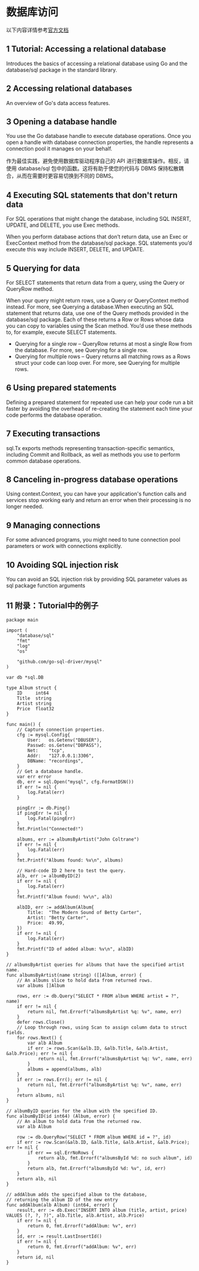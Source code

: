 ﻿# 数据库访问 #

以下内容详情参考[官方文档](https://go.dev/doc/)

## 1 Tutorial: Accessing a relational database ##

Introduces the basics of accessing a relational database using Go and the database/sql package in the standard library.

## 2 Accessing relational databases ##

An overview of Go's data access features.

## 3 Opening a database handle ##

You use the Go database handle to execute database operations. Once you open a handle with database connection properties, the handle represents a connection pool it manages on your behalf.

作为最佳实践，避免使用数据库驱动程序自己的 API 进行数据库操作。相反，请使用 database/sql 包中的函数。这将有助于使您的代码与 DBMS 保持松散耦合，从而在需要时更容易切换到不同的 DBMS。

## 4 Executing SQL statements that don't return data ##

For SQL operations that might change the database, including SQL INSERT, UPDATE, and DELETE, you use Exec methods.

When you perform database actions that don’t return data, use an Exec or ExecContext method from the database/sql package. SQL statements you’d execute this way include INSERT, DELETE, and UPDATE.

## 5 Querying for data ##

For SELECT statements that return data from a query, using the Query or QueryRow method.

When your query might return rows, use a Query or QueryContext method instead. For more, see Querying a database.When executing an SQL statement that returns data, use one of the Query methods provided in the database/sql package. Each of these returns a Row or Rows whose data you can copy to variables using the Scan method. You’d use these methods to, for example, execute SELECT statements.

* Querying for a single row – QueryRow returns at most a single Row from the database. For more, see Querying for a single row.
* Querying for multiple rows – Query returns all matching rows as a Rows struct your code can loop over. For more, see Querying for multiple rows.

## 6 Using prepared statements ##

Defining a prepared statement for repeated use can help your code run a bit faster by avoiding the overhead of re-creating the statement each time your code performs the database operation.

## 7 Executing transactions ##

sql.Tx exports methods representing transaction-specific semantics, including Commit and Rollback, as well as methods you use to perform common database operations.

## 8 Canceling in-progress database operations ##

Using context.Context, you can have your application's function calls and services stop working early and return an error when their processing is no longer needed.

## 9 Managing connections ##

For some advanced programs, you might need to tune connection pool parameters or work with connections explicitly.

## 10 Avoiding SQL injection risk ##

You can avoid an SQL injection risk by providing SQL parameter values as sql package function arguments

## 11 附录：Tutorial中的例子 ##

```
package main

import (
    "database/sql"
    "fmt"
    "log"
    "os"

    "github.com/go-sql-driver/mysql"
)

var db *sql.DB

type Album struct {
    ID     int64
    Title  string
    Artist string
    Price  float32
}

func main() {
    // Capture connection properties.
    cfg := mysql.Config{
        User:   os.Getenv("DBUSER"),
        Passwd: os.Getenv("DBPASS"),
        Net:    "tcp",
        Addr:   "127.0.0.1:3306",
        DBName: "recordings",
    }
    // Get a database handle.
    var err error
    db, err = sql.Open("mysql", cfg.FormatDSN())
    if err != nil {
        log.Fatal(err)
    }

    pingErr := db.Ping()
    if pingErr != nil {
        log.Fatal(pingErr)
    }
    fmt.Println("Connected!")

    albums, err := albumsByArtist("John Coltrane")
    if err != nil {
        log.Fatal(err)
    }
    fmt.Printf("Albums found: %v\n", albums)

    // Hard-code ID 2 here to test the query.
    alb, err := albumByID(2)
    if err != nil {
        log.Fatal(err)
    }
    fmt.Printf("Album found: %v\n", alb)

    albID, err := addAlbum(Album{
        Title:  "The Modern Sound of Betty Carter",
        Artist: "Betty Carter",
        Price:  49.99,
    })
    if err != nil {
        log.Fatal(err)
    }
    fmt.Printf("ID of added album: %v\n", albID)
}

// albumsByArtist queries for albums that have the specified artist name.
func albumsByArtist(name string) ([]Album, error) {
    // An albums slice to hold data from returned rows.
    var albums []Album

    rows, err := db.Query("SELECT * FROM album WHERE artist = ?", name)
    if err != nil {
        return nil, fmt.Errorf("albumsByArtist %q: %v", name, err)
    }
    defer rows.Close()
    // Loop through rows, using Scan to assign column data to struct fields.
    for rows.Next() {
        var alb Album
        if err := rows.Scan(&alb.ID, &alb.Title, &alb.Artist, &alb.Price); err != nil {
            return nil, fmt.Errorf("albumsByArtist %q: %v", name, err)
        }
        albums = append(albums, alb)
    }
    if err := rows.Err(); err != nil {
        return nil, fmt.Errorf("albumsByArtist %q: %v", name, err)
    }
    return albums, nil
}

// albumByID queries for the album with the specified ID.
func albumByID(id int64) (Album, error) {
    // An album to hold data from the returned row.
    var alb Album

    row := db.QueryRow("SELECT * FROM album WHERE id = ?", id)
    if err := row.Scan(&alb.ID, &alb.Title, &alb.Artist, &alb.Price); err != nil {
        if err == sql.ErrNoRows {
            return alb, fmt.Errorf("albumsById %d: no such album", id)
        }
        return alb, fmt.Errorf("albumsById %d: %v", id, err)
    }
    return alb, nil
}

// addAlbum adds the specified album to the database,
// returning the album ID of the new entry
func addAlbum(alb Album) (int64, error) {
    result, err := db.Exec("INSERT INTO album (title, artist, price) VALUES (?, ?, ?)", alb.Title, alb.Artist, alb.Price)
    if err != nil {
        return 0, fmt.Errorf("addAlbum: %v", err)
    }
    id, err := result.LastInsertId()
    if err != nil {
        return 0, fmt.Errorf("addAlbum: %v", err)
    }
    return id, nil
}
```
